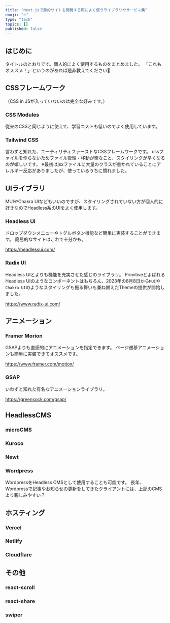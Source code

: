 ```yaml
---
title: "Next.jsで静的サイトを開発する際によく使うライブラリやサービス集"
emoji: "🔥"
type: "tech"
topics: []
published: false
---
```


## はじめに
タイトルのとおりです。個人的によく使用するものをまとめました。
「これもオススメ！」というのがあれば是非教えてください🙇

## CSSフレームワーク
（CSS in JSが入っていないのは完全な好みです。）

### CSS Modules
従来のCSSと同じように使えて、学習コストも低いのでよく使用しています。

### Tailwind CSS
言わずと知れた、ユーティリティファーストなCSSフレームワークです。
cssファイルを作らないためファイル管理・移動が楽なこと、スタイリングが早くなるのが嬉しいです。
※最初はjsxファイルに大量のクラスが書かれていることにアレルギー反応がありましたが、使っているうちに慣れました。

## UIライブラリ
MUIやChakra UIなどもいいのですが、スタイリングされていない方が個人的に好きなのでHeadless系のUIをよく使用します。

### Headless UI
ドロップダウンメニューやトグルボタン機能など簡単に実装することができます。
簡易的なサイトはこれで十分かも。

https://headlessui.com/

### Radix UI
Headless UIとよりも機能を充実させた感じのライブラリ。
PrimitiveとよばれるHeadless UIのようなコンポーネントはもちろん、2023年の8月8日から`MUI`や`Chakra UI`のようなスタイリングも振る舞いも兼ね備えたThemeの提供が開始しました。

https://www.radix-ui.com/

## アニメーション
### Framer Morion
GSAPよりも直感的にアニメーションを指定できます。
ページ遷移アニメーションも簡単に実装できてオススメです。

https://www.framer.com/motion/

### GSAP
いわずと知れた有名なアニメーションライブラリ。

https://greensock.com/gsap/

## HeadlessCMS
### microCMS

### Kuroco
### Newt
### Wordpress
WordpressをHeadless CMSとして使用することも可能です。
長年、Wordpressで記事やお知らせの更新をしてきたクライアントには、上記のCMSより親しみやすい？

## ホスティング
### Vercel
### Netlify
### Cloudflare

## その他
### react-scroll
### react-share
### swiper
